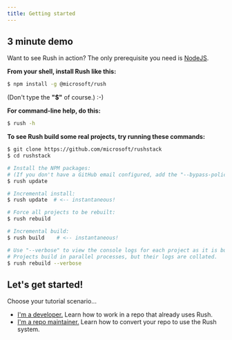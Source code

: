 ```yaml
---
title: Getting started
---
```


## 3 minute demo

Want to see Rush in action? The only prerequisite you need is [NodeJS](https://github.com/nodejs/node).

**From your shell, install Rush like this:**

```sh
$ npm install -g @microsoft/rush
```

(Don't type the **"$"** of course.) :-)

**For command-line help, do this:**

```sh
$ rush -h
```

**To see Rush build some real projects, try running these commands:**

```sh
$ git clone https://github.com/microsoft/rushstack
$ cd rushstack

# Install the NPM packages:
# (If you don't have a GitHub email configured, add the "--bypass-policy" option.)
$ rush update

# Incremental install:
$ rush update  # <-- instantaneous!

# Force all projects to be rebuilt:
$ rush rebuild

# Incremental build:
$ rush build    # <-- instantaneous!

# Use "--verbose" to view the console logs for each project as it is built.
# Projects build in parallel processes, but their logs are collated.
$ rush rebuild --verbose
```

## Let's get started!

Choose your tutorial scenario...

- [I'm a developer.](../../developer/new_developer) Learn how to work in a repo that already uses Rush.
- [I'm a repo maintainer.](../../maintainer/setup_new_repo) Learn how to convert your repo to use the Rush system.
